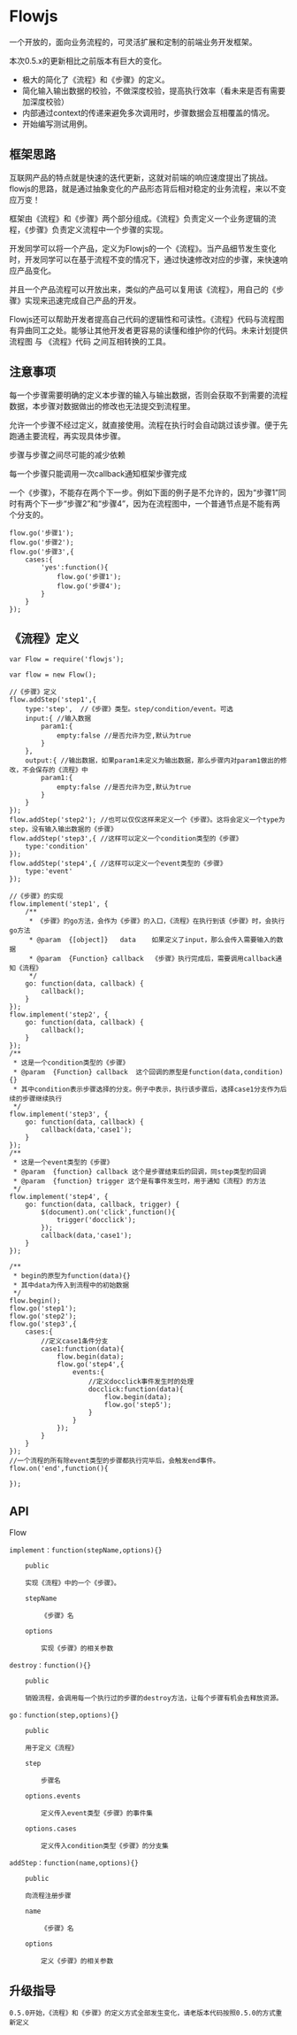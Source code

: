 Flowjs
======

一个开放的，面向业务流程的，可灵活扩展和定制的前端业务开发框架。

本次0.5.x的更新相比之前版本有巨大的变化。

* 极大的简化了《流程》和《步骤》的定义。
* 简化输入输出数据的校验，不做深度校验，提高执行效率（看未来是否有需要加深度校验）
* 内部通过context的传递来避免多次调用时，步骤数据会互相覆盖的情况。
* 开始编写测试用例。

框架思路
-------

互联网产品的特点就是快速的迭代更新，这就对前端的响应速度提出了挑战。flowjs的思路，就是通过抽象变化的产品形态背后相对稳定的业务流程，来以不变应万变！

框架由《流程》和《步骤》两个部分组成。《流程》负责定义一个业务逻辑的流程，《步骤》负责定义流程中一个步骤的实现。

开发同学可以将一个产品，定义为Flowjs的一个《流程》。当产品细节发生变化时，开发同学可以在基于流程不变的情况下，通过快速修改对应的步骤，来快速响应产品变化。

并且一个产品流程可以开放出来，类似的产品可以复用该《流程》，用自己的《步骤》实现来迅速完成自己产品的开发。

Flowjs还可以帮助开发者提高自己代码的逻辑性和可读性。《流程》代码与流程图有异曲同工之处。能够让其他开发者更容易的读懂和维护你的代码。未来计划提供 流程图 与 《流程》代码 之间互相转换的工具。

注意事项
-------

每一个步骤需要明确的定义本步骤的输入与输出数据，否则会获取不到需要的流程数据，本步骤对数据做出的修改也无法提交到流程里。

允许一个步骤不经过定义，就直接使用。流程在执行时会自动跳过该步骤。便于先跑通主要流程，再实现具体步骤。

步骤与步骤之间尽可能的减少依赖

每一个步骤只能调用一次callback通知框架步骤完成

一个《步骤》，不能存在两个下一步。例如下面的例子是不允许的，因为“步骤1”同时有两个下一步“步骤2”和“步骤4”，因为在流程图中，一个普通节点是不能有两个分支的。

    flow.go('步骤1');
    flow.go('步骤2');
    flow.go('步骤3',{
        cases:{
            'yes':function(){
                flow.go('步骤1');
                flow.go('步骤4');
            }
        }
    });

《流程》定义
-------

    var Flow = require('flowjs');

    var flow = new Flow();

    //《步骤》定义
    flow.addStep('step1',{
        type:'step',  //《步骤》类型。step/condition/event。可选
        input:{ //输入数据
            param1:{
                empty:false //是否允许为空,默认为true
            }
        },
        output:{ //输出数据，如果param1未定义为输出数据，那么步骤内对param1做出的修改，不会保存的《流程》中
            param1:{
                empty:false //是否允许为空,默认为true
            }
        }
    });
    flow.addStep('step2'); //也可以仅仅这样来定义一个《步骤》。这将会定义一个type为step，没有输入输出数据的《步骤》
    flow.addStep('step3',{ //这样可以定义一个condition类型的《步骤》
        type:'condition'
    });
    flow.addStep('step4',{ //这样可以定义一个event类型的《步骤》
        type:'event'
    });

    //《步骤》的实现
    flow.implement('step1', {
        /**
         * 《步骤》的go方法，会作为《步骤》的入口，《流程》在执行到该《步骤》时，会执行go方法
         * @param  {[object]}   data    如果定义了input，那么会传入需要输入的数据
         * @param  {Function} callback  《步骤》执行完成后，需要调用callback通知《流程》
         */
        go: function(data, callback) {
            callback();
        }
    });
    flow.implement('step2', {
        go: function(data, callback) {
            callback();
        }
    });
    /**
     * 这是一个condition类型的《步骤》
     * @param  {Function} callback  这个回调的原型是function(data,condition){}
     * 其中condition表示步骤选择的分支。例子中表示，执行该步骤后，选择case1分支作为后续的步骤继续执行
     */
    flow.implement('step3', {
        go: function(data, callback) {
            callback(data,'case1');
        }
    });
    /**
     * 这是一个event类型的《步骤》
     * @param  {function} callback 这个是步骤结束后的回调，同step类型的回调
     * @param  {function} trigger 这个是有事件发生时，用于通知《流程》的方法
     */
    flow.implement('step4', {
        go: function(data, callback, trigger) {
            $(document).on('click',function(){
                trigger('docclick');
            });
            callback(data,'case1');
        }
    });

    /**
     * begin的原型为function(data){}
     * 其中data为传入到流程中的初始数据
     */
    flow.begin();
    flow.go('step1');
    flow.go('step2');
    flow.go('step3',{
        cases:{
            //定义case1条件分支
            case1:function(data){
                flow.begin(data);
                flow.go('step4',{
                    events:{
                        //定义docclick事件发生时的处理
                        docclick:function(data){
                            flow.begin(data);
                            flow.go('step5');
                        }
                    }
                });
            }
        }
    });
    //一个流程的所有除event类型的步骤都执行完毕后，会触发end事件。
    flow.on('end',function(){
        
    });

API
---------

Flow

    implement：function(stepName,options){}

        public

        实现《流程》中的一个《步骤》。

        stepName

            《步骤》名

        options

            实现《步骤》的相关参数

    destroy：function(){}

        public

        销毁流程，会调用每一个执行过的步骤的destroy方法，让每个步骤有机会去释放资源。

    go：function(step,options){}

        public

        用于定义《流程》

        step

            步骤名

        options.events

            定义传入event类型《步骤》的事件集

        options.cases

            定义传入condition类型《步骤》的分支集

    addStep：function(name,options){}

        public

        向流程注册步骤

        name

            《步骤》名

        options

            定义《步骤》的相关参数


升级指导
-------
    0.5.0开始，《流程》和《步骤》的定义方式全部发生变化，请老版本代码按照0.5.0的方式重新定义